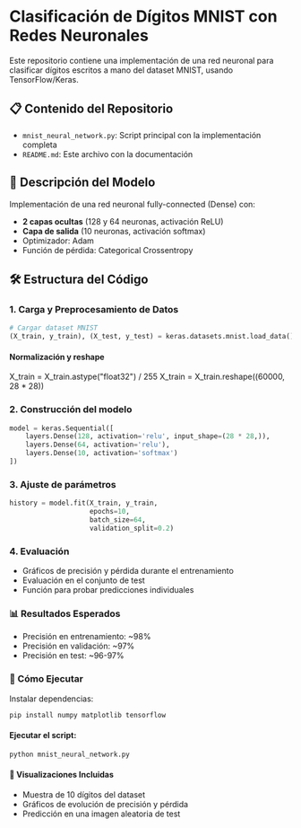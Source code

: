 # Clasificación de Dígitos MNIST con Redes Neuronales

Este repositorio contiene una implementación de una red neuronal para clasificar dígitos escritos a mano del dataset MNIST, usando TensorFlow/Keras.

## 📋 Contenido del Repositorio
- `mnist_neural_network.py`: Script principal con la implementación completa
- `README.md`: Este archivo con la documentación

## 🧠 Descripción del Modelo
Implementación de una red neuronal fully-connected (Dense) con:
- **2 capas ocultas** (128 y 64 neuronas, activación ReLU)
- **Capa de salida** (10 neuronas, activación softmax)
- Optimizador: Adam
- Función de pérdida: Categorical Crossentropy

## 🛠️ Estructura del Código

### 1. Carga y Preprocesamiento de Datos
```python
# Cargar dataset MNIST
(X_train, y_train), (X_test, y_test) = keras.datasets.mnist.load_data()
```

#### Normalización y reshape
X_train = X_train.astype("float32") / 255
X_train = X_train.reshape((60000, 28 * 28))

### 2. Construcción del modelo
```python
model = keras.Sequential([
    layers.Dense(128, activation='relu', input_shape=(28 * 28,)),
    layers.Dense(64, activation='relu'),
    layers.Dense(10, activation='softmax')
])
```
### 3. Ajuste de parámetros
```python
history = model.fit(X_train, y_train,
                    epochs=10,
                    batch_size=64,
                    validation_split=0.2)
```
### 4. Evaluación
- Gráficos de precisión y pérdida durante el entrenamiento
- Evaluación en el conjunto de test
- Función para probar predicciones individuales

### 📊 Resultados Esperados
- Precisión en entrenamiento: ~98%
- Precisión en validación: ~97%
- Precisión en test: ~96-97%

### 🚀 Cómo Ejecutar
Instalar dependencias:
```python
pip install numpy matplotlib tensorflow
```
#### Ejecutar el script:
```python
python mnist_neural_network.py
```
#### 📌 Visualizaciones Incluidas
- Muestra de 10 dígitos del dataset
- Gráficos de evolución de precisión y pérdida
- Predicción en una imagen aleatoria de test
